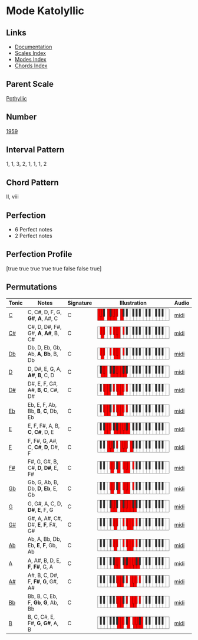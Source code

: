 # Mode Katolyllic

## Links

- [Documentation](README.md)
- [Scales Index](Scales.md)
- [Modes Index](Modes.md)
- [Chords Index](Chords.md)

## Parent Scale

[Pothyllic](ScalePothyllic.md)

## Number

[1959](https://ianring.com/musictheory/scales/1959)

## Interval Pattern

1, 1, 3, 2, 1, 1, 1, 2

## Chord Pattern

II, viii

## Perfection

- 6 Perfect notes
- 2 Perfect notes

## Perfection Profile

[true true true true true false false true]

## Permutations

| Tonic | Notes | Signature | Illustration | Audio |
|-------|-------|-----------|--------------|-------|
| [C](ModeCNaturalKatolyllic.md) | C, C#, D, F, G, **G#**, **A**, A#, C | C | ![CNaturalKatolyllic](ModeCNaturalKatolyllic.png) | [midi](https://github.com/edipermadi/music/blob/main/docs/ModeCNaturalKatolyllic.mid?raw=true) |
| [C#](ModeCSharpKatolyllic.md) | C#, D, D#, F#, G#, **A**, **A#**, B, C# | C | ![CSharpKatolyllic](ModeCSharpKatolyllic.png) | [midi](https://github.com/edipermadi/music/blob/main/docs/ModeCSharpKatolyllic.mid?raw=true) |
| [Db](ModeDFlatKatolyllic.md) | Db, D, Eb, Gb, Ab, **A**, **Bb**, B, Db | C | ![DFlatKatolyllic](ModeDFlatKatolyllic.png) | [midi](https://github.com/edipermadi/music/blob/main/docs/ModeDFlatKatolyllic.mid?raw=true) |
| [D](ModeDNaturalKatolyllic.md) | D, D#, E, G, A, **A#**, **B**, C, D | C | ![DNaturalKatolyllic](ModeDNaturalKatolyllic.png) | [midi](https://github.com/edipermadi/music/blob/main/docs/ModeDNaturalKatolyllic.mid?raw=true) |
| [D#](ModeDSharpKatolyllic.md) | D#, E, F, G#, A#, **B**, **C**, C#, D# | C | ![DSharpKatolyllic](ModeDSharpKatolyllic.png) | [midi](https://github.com/edipermadi/music/blob/main/docs/ModeDSharpKatolyllic.mid?raw=true) |
| [Eb](ModeEFlatKatolyllic.md) | Eb, E, F, Ab, Bb, **B**, **C**, Db, Eb | C | ![EFlatKatolyllic](ModeEFlatKatolyllic.png) | [midi](https://github.com/edipermadi/music/blob/main/docs/ModeEFlatKatolyllic.mid?raw=true) |
| [E](ModeENaturalKatolyllic.md) | E, F, F#, A, B, **C**, **C#**, D, E | C | ![ENaturalKatolyllic](ModeENaturalKatolyllic.png) | [midi](https://github.com/edipermadi/music/blob/main/docs/ModeENaturalKatolyllic.mid?raw=true) |
| [F](ModeFNaturalKatolyllic.md) | F, F#, G, A#, C, **C#**, **D**, D#, F | C | ![FNaturalKatolyllic](ModeFNaturalKatolyllic.png) | [midi](https://github.com/edipermadi/music/blob/main/docs/ModeFNaturalKatolyllic.mid?raw=true) |
| [F#](ModeFSharpKatolyllic.md) | F#, G, G#, B, C#, **D**, **D#**, E, F# | C | ![FSharpKatolyllic](ModeFSharpKatolyllic.png) | [midi](https://github.com/edipermadi/music/blob/main/docs/ModeFSharpKatolyllic.mid?raw=true) |
| [Gb](ModeGFlatKatolyllic.md) | Gb, G, Ab, B, Db, **D**, **Eb**, E, Gb | C | ![GFlatKatolyllic](ModeGFlatKatolyllic.png) | [midi](https://github.com/edipermadi/music/blob/main/docs/ModeGFlatKatolyllic.mid?raw=true) |
| [G](ModeGNaturalKatolyllic.md) | G, G#, A, C, D, **D#**, **E**, F, G | C | ![GNaturalKatolyllic](ModeGNaturalKatolyllic.png) | [midi](https://github.com/edipermadi/music/blob/main/docs/ModeGNaturalKatolyllic.mid?raw=true) |
| [G#](ModeGSharpKatolyllic.md) | G#, A, A#, C#, D#, **E**, **F**, F#, G# | C | ![GSharpKatolyllic](ModeGSharpKatolyllic.png) | [midi](https://github.com/edipermadi/music/blob/main/docs/ModeGSharpKatolyllic.mid?raw=true) |
| [Ab](ModeAFlatKatolyllic.md) | Ab, A, Bb, Db, Eb, **E**, **F**, Gb, Ab | C | ![AFlatKatolyllic](ModeAFlatKatolyllic.png) | [midi](https://github.com/edipermadi/music/blob/main/docs/ModeAFlatKatolyllic.mid?raw=true) |
| [A](ModeANaturalKatolyllic.md) | A, A#, B, D, E, **F**, **F#**, G, A | C | ![ANaturalKatolyllic](ModeANaturalKatolyllic.png) | [midi](https://github.com/edipermadi/music/blob/main/docs/ModeANaturalKatolyllic.mid?raw=true) |
| [A#](ModeASharpKatolyllic.md) | A#, B, C, D#, F, **F#**, **G**, G#, A# | C | ![ASharpKatolyllic](ModeASharpKatolyllic.png) | [midi](https://github.com/edipermadi/music/blob/main/docs/ModeASharpKatolyllic.mid?raw=true) |
| [Bb](ModeBFlatKatolyllic.md) | Bb, B, C, Eb, F, **Gb**, **G**, Ab, Bb | C | ![BFlatKatolyllic](ModeBFlatKatolyllic.png) | [midi](https://github.com/edipermadi/music/blob/main/docs/ModeBFlatKatolyllic.mid?raw=true) |
| [B](ModeBNaturalKatolyllic.md) | B, C, C#, E, F#, **G**, **G#**, A, B | C | ![BNaturalKatolyllic](ModeBNaturalKatolyllic.png) | [midi](https://github.com/edipermadi/music/blob/main/docs/ModeBNaturalKatolyllic.mid?raw=true) |
